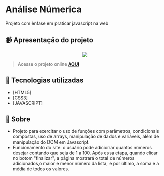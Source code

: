# Análise Númerica
Projeto com ênfase em praticar javascript na web 

## 📹 Apresentação do projeto
<div align="center">
  <img src="https://user-images.githubusercontent.com/99294586/199591227-8f227c6a-08ab-4693-abf1-6f6e4ae1223a.jpeg" >
</div>

> Acesse o projeto online **[AQUI](https://analisenum1.netlify.app/)**
## 🚀 Tecnologias utilizadas

- [HTML5] 
- [CSS3]
- [JAVASCRIPT]

## 📝 Sobre

- Projeto para exercitar o uso de funções com parâmetros, condicionais compostas, uso de arrays, manipulação de dados e variáveis, além de manipulação do DOM  em Javascript.
- Funcionamento do site: o usuário pode adicionar quantos números desejar contando que seja de 1 a 100. Após essa etapa, quando clicar no botom "finalizar", a página mostrará o total de números adicionados,o maior e menor número da lista, e por último, a soma e a média de todos os valores.

